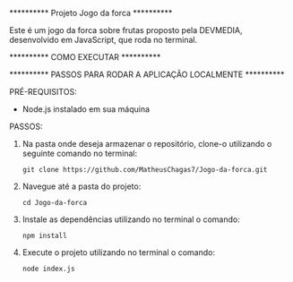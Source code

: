 ********** Projeto Jogo da forca **********

Este é um jogo da forca sobre frutas proposto pela DEVMEDIA, desenvolvido em JavaScript, que roda no terminal.

********** COMO EXECUTAR **********

********** PASSOS PARA RODAR A APLICAÇÃO LOCALMENTE **********

 PRÉ-REQUISITOS:

- Node.js instalado em sua máquina

PASSOS:

1. Na pasta onde deseja armazenar o repositório, clone-o utilizando o seguinte comando no terminal:
    ```
    git clone https://github.com/MatheusChagas7/Jogo-da-forca.git
    
2. Navegue até a pasta do projeto:
    ```
    cd Jogo-da-forca
    ```
3. Instale as dependências utilizando no terminal o comando:
    ```
    npm install
    ```
4. Execute o projeto utilizando no terminal o comando:
    ```
    node index.js
    ```
